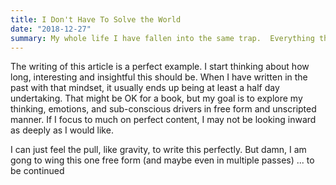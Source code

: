 ```yaml
---
title: I Don't Have To Solve the World
date: "2018-12-27"
summary: My whole life I have fallen into the same trap.  Everything that I do has to be big and has to be perfect.  That sounds like a good thing, right?  Well, it has certainly led to many interesting experiences and outcomes.  But as I get older, and as my capacity for work and stress begins to wane, and as my goals and outlook change, it has become a problem.
---
```


The writing of this article is a perfect example.  I start thinking about how long, interesting and insightful this should be.  When I have written in the past with that mindset, it usually ends up being at least a half day undertaking.  That might be OK for a book, but my goal is to explore my thinking, emotions, and sub-conscious drivers in free form and unscripted manner.  If I focus to much on perfect content, I may not be looking inward as deeply as I would like.

I can just feel the pull, like gravity, to write this perfectly. But damn, I am gong to wing this one free form (and maybe even in multiple passes) ... to be continued


